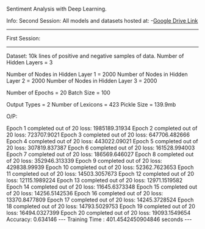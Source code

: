 Sentiment Analysis with Deep Learning.

Info:
Second Session:
All models and datasets hosted at:
-[Google Drive Link]()
_____________________________________________________________________________
First Session:
_____________________________________________________________________________

Dataset: 10k lines of positive and negative samples of data.
Number of Hidden Layers = 3

Number of Nodes in Hidden Layer 1 = 2000
Number of Nodes in Hidden Layer 2 = 2000
Number of Nodes in Hidden Layer 3 = 2000

Number of Epochs = 20
Batch Size = 100

Output Types = 2
Number of Lexicons = 423
Pickle Size = 139.9mb

O/P:

Epoch 1 completed out of 20 loss: 1985189.31934
Epoch 2 completed out of 20 loss: 723707.9021
Epoch 3 completed out of 20 loss: 647706.482666
Epoch 4 completed out of 20 loss: 443022.09021
Epoch 5 completed out of 20 loss: 307819.837387
Epoch 6 completed out of 20 loss: 161528.994003
Epoch 7 completed out of 20 loss: 186569.646027
Epoch 8 completed out of 20 loss: 352946.313339
Epoch 9 completed out of 20 loss: 429838.99939
Epoch 10 completed out of 20 loss: 52362.7623653
Epoch 11 completed out of 20 loss: 14503.3057673
Epoch 12 completed out of 20 loss: 12115.1989224
Epoch 13 completed out of 20 loss: 12971.1519582
Epoch 14 completed out of 20 loss: 11645.6373348
Epoch 15 completed out of 20 loss: 14256.5142536
Epoch 16 completed out of 20 loss: 13370.8477809
Epoch 17 completed out of 20 loss: 14245.3728524
Epoch 18 completed out of 20 loss: 14793.5029753
Epoch 19 completed out of 20 loss: 16494.0327399
Epoch 20 completed out of 20 loss: 19093.1549654
Accuracy: 0.634146
--- Training Time : 401.4542450904846 seconds ---
